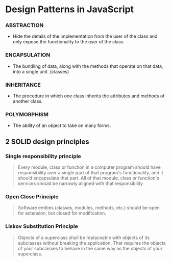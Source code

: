 # Design Patterns in JavaScript

### ABSTRACTION
- Hide the details of the implementation from the user of the class and only expose the functionality to the user of the class.

### ENCAPSULATION
- The bundling of data, along with the methods that operate on that data, into a single unit. (classes)

### INHERITANCE
- The procedure in which one class inherits the attributes and methods of another class.

### POLYMORPHISM
- The ability of an object to take on many forms.

## 2 SOLID design principles
### Single responsibility principle
> Every module, class or function in a computer program should have responsibility over a single part of that program's functionality, and it should encapsulate that part. All of that module, class or function's services should be narrowly aligned with that responsibility
### Open Close Principle
> Software entities (classes, modules, methods, etc.) should be open for extension, but closed for modification.
### Liskov Substitution Principle
> Objects of a superclass shall be replaceable with objects of its subclasses without breaking the application. That requires the objects of your subclasses to behave in the same way as the objects of your superclass.
